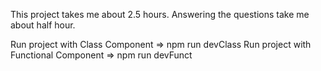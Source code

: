 This project takes me about 2.5 hours.
Answering the questions take me about half hour.

Run project with Class Component => npm run devClass
Run project with Functional Component => npm run devFunct
